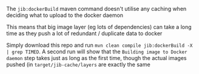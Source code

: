 The `jib:dockerBuild` maven command doesn't utilise any caching when deciding what to upload to the docker daemon

This means that big image layer (eg lots of dependencies) can take a long time as they push a lot of redundant / duplicate data to docker

Simply download this repo and run `mvn clean compile jib:dockerBuild -X | grep TIMED`. A second run will show that the `Building image to Docker daemon` step takes just as long as the first time, though the actual images pushed (in `target/jib-cache/layers` are exactly the same